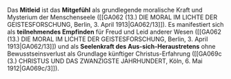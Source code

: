 
Das **Mitleid** ist das **Mitgefühl** als grundlegende moralische Kraft und Mysterium der Menschenseele ([[GA062 (13.) DIE MORAL IM LICHTE DER GEISTESFORSCHUNG, Berlin, 3. April 1913|GA062/13]]). Es manifestiert sich als **teilnehmendes Empfinden** für Freud und Leid anderer Wesen ([[GA062 (13.) DIE MORAL IM LICHTE DER GEISTESFORSCHUNG, Berlin, 3. April 1913|GA062/13]]) und als **Seelenkraft des Aus-sich-Heraustretens** ohne Bewusstseinsverlust als Grundlage künftiger Christus-Erfahrung ([[GA069c (3.) CHRISTUS UND DAS ZWANZIGSTE JAHRHUNDERT, Köln, 6. Mai 1912|GA069c/3]]).
